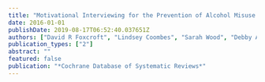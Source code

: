 ```yaml
---
title: "Motivational Interviewing for the Prevention of Alcohol Misuse in Young Adults"
date: 2016-01-01
publishDate: 2019-08-17T06:52:40.037651Z
authors: ["David R Foxcroft", "Lindsey Coombes", "Sarah Wood", "Debby Allen", "Nerissa ML Almeida Santimano", "Maria Teresa Moreira"]
publication_types: ["2"]
abstract: ""
featured: false
publication: "*Cochrane Database of Systematic Reviews*"
---
```


